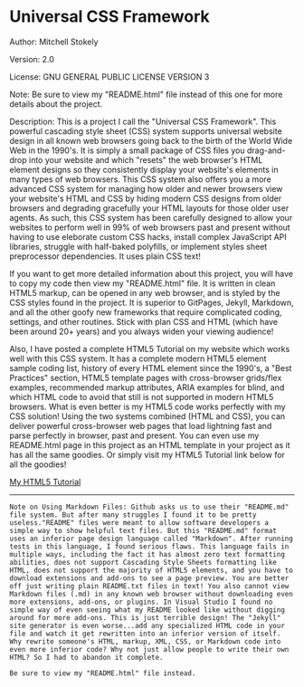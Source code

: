 Universal CSS Framework
===============================

Author: Mitchell Stokely

Version: 2.0

License: GNU GENERAL PUBLIC LICENSE VERSION 3

Note: Be sure to view my "README.html" file instead of this one for more details about the project.

Description: This is a project I call the "Universal CSS Framework". This powerful cascading style sheet (CSS) system supports universal website design in all known web browsers going back to the birth of the World Wide Web in the 1990's. It is simply a small package of CSS files you drag-and-drop into your website and which "resets" the web browser's HTML element designs so they consistently display your website's elements in many types of web browsers. This CSS system also offers you a more advanced CSS system for managing how older and newer browsers view your website's HTML and CSS by hiding modern CSS designs from older browsers and degrading gracefully your HTML layouts for those older user agents. As such, this CSS system has been carefully designed to allow your websites to perform well in 99% of web browsers past and present without having to use eleborate custom CSS hacks, install complex JavaScript API libraries, struggle with half-baked polyfills, or implement styles sheet preprocessor dependencies. It uses plain CSS text!

If you want to get more detailed information about this project, you will have to copy my code then view my "README.html" file. It is written in clean HTML5 markup, can be opened in any web browser, and is styled by the CSS styles found in the project. It is superior to GitPages, Jekyll, Markdown, and all the other goofy new frameworks that require complicated coding, settings, and other routines. Stick with plan CSS and HTML (which have been around 20+ years) and you always widen your viewing audience!

Also, I have posted a complete HTML5 Tutorial on my website which works well with this CSS system. It has a complete modern HTML5 element sample coding list, history of every HTML element since the 1990's, a "Best Practices" section, HTML5 template pages with cross-browser grids/flex examples, recommended markup attributes, ARIA examples for blind, and which HTML code to avoid that still is not supported in modern HTML5 browsers. What is even better is my HTML5 code works perfectly with my CSS solution! Using the two systems combined (HTML and CSS), you can deliver powerful cross-browser web pages that load lightning fast and parse perfectly in browser, past and present. You can even use my README.html page in this project as an HTML template in your project as it has all the same goodies. Or simply visit my HTML5 Tutorial link below for all the goodies!

[My HTML5 Tutorial](https://mitchellstokely.com/HTML5Tutorial/)

---

```
Note on Using Markdown Files: Github asks us to use their "README.md" file system. But after many struggles I found it to be pretty useless."README" files were meant to allow software developers a simple way to show helpful text files. But this "README.md" format uses an inferior page design language called "Markdown". After running tests in this language, I found serious flaws. This language fails in multiple ways, including the fact it has almost zero text formatting abilities, does not support Cascading Style Sheets formatting like HTML, does not support the majority of HTML5 elements, and you have to download extensions and add-ons to see a page preview. You are better off just writing plain README.txt files in text! You also cannot view Markdown files (.md) in any known web browser without downloading even more extensions, add-ons, or plugins. In Visual Studio I found no simple way of even seeing what my README looked like without digging around for more add-ons. This is just terrible design! The "Jekyll" site generator is even worse...add any specialized HTML code in your file and watch it get rewritten into an inferior version of itself. Why rewrite someone's HTML, markup, XML, CSS, or Markdown code into even more inferior code? Why not just allow people to write their own HTML? So I had to abandon it complete. 

Be sure to view my "README.html" file instead.
```